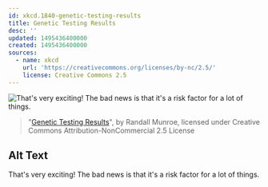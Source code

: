 ```yaml
---
id: xkcd.1840-genetic-testing-results
title: Genetic Testing Results
desc: ''
updated: 1495436400000
created: 1495436400000
sources:
  - name: xkcd
    url: 'https://creativecommons.org/licenses/by-nc/2.5/'
    license: Creative Commons 2.5
---
```

![That's very exciting! The bad news is that it's a risk factor for a lot of things.](https://imgs.xkcd.com/comics/genetic_testing_results.png)
> "[Genetic Testing Results](https://xkcd.com/1840/)", by Randall Munroe, licensed under Creative Commons Attribution-NonCommercial 2.5 License

## Alt Text
That's very exciting! The bad news is that it's a risk factor for a lot of things.
